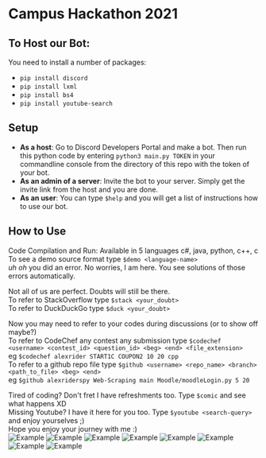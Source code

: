 # Campus Hackathon 2021
## To Host our Bot:
You need to install a number of packages:
* `pip install discord`
* `pip install lxml`
* `pip install bs4`
* `pip install youtube-search`
## Setup
* <b>As a host</b>: Go to Discord Developers Portal and make a bot. Then run this python code by entering `python3 main.py TOKEN` in your commandline console from the directory of this repo with the token of your bot.
* <b>As an admin of a server</b>: Invite the bot to your server. Simply get the invite link from the host and you are done.
* <b>As an user</b>: You can type `$help` and you will get a list of instructions how to use our bot.
## How to Use
Code Compilation and Run: Available in 5 languages c#, java, python, c++, c<br>
To see a demo source format type `$demo <language-name>`<br>
*uh oh* you did an error. No worries, I am here. You see solutions of those errors automatically.<br>

Not all of us are perfect. Doubts will still be there.<br>
To refer to StackOverflow type `$stack <your_doubt>`<br>
To refer to DuckDuckGo type `$duck <your_doubt>`<br>

Now you may need to refer to your codes during discussions (or to show off maybe?)<br>
To refer to CodeChef any contest any submission type `$codechef <username> <contest_id> <question_id> <beg> <end> <file_extension>`<br>
eg `$codechef alexrider START1C COUPON2 10 20 cpp`<br>
To refer to a github repo file type `$github <username> <repo_name> <branch> <path_to_file> <beg> <end>`<br>
eg `$github alexriderspy Web-Scraping main Moodle/moodleLogin.py 5 20`<br>

Tired of coding? Don't fret I have refreshments too. Type `$comic` and see what happens XD<br>
Missing Youtube? I have it here for you too. Type `$youtube <search-query>` and enjoy yourselves ;)<br>
Hope you enjoy your journey with me :)<br>
![Example](/examples/rex.png)
![Example](/examples/demo.png)
![Example](/examples/stack.png)
![Example](/examples/duck.png)
![Example](/examples/codechef.png)
![Example](/examples/github.png)
![Example](/examples/comic.png)
![Example](/examples/youtube.png)